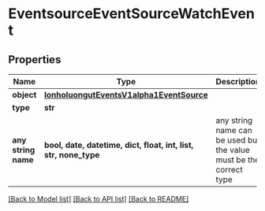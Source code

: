 # EventsourceEventSourceWatchEvent


## Properties
Name | Type | Description | Notes
------------ | ------------- | ------------- | -------------
**object** | [**IonholuongutEventsV1alpha1EventSource**](IonholuongutEventsV1alpha1EventSource.md) |  | [optional] 
**type** | **str** |  | [optional] 
**any string name** | **bool, date, datetime, dict, float, int, list, str, none_type** | any string name can be used but the value must be the correct type | [optional]

[[Back to Model list]](../README.md#documentation-for-models) [[Back to API list]](../README.md#documentation-for-api-endpoints) [[Back to README]](../README.md)


